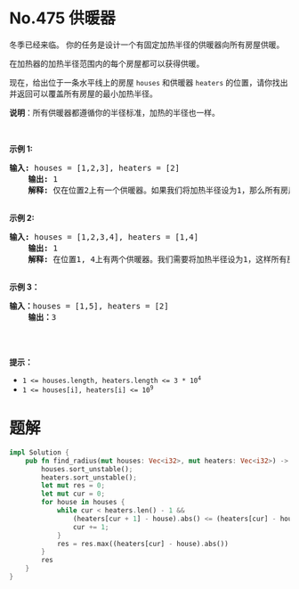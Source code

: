 # No.475 供暖器
<div class="css-1a7yjpy-ZoomWrapper e13l6k8o9">
  <div class="content__1Y2H">
    <div class="notranslate">
      <p>
        冬季已经来临。&nbsp;你的任务是设计一个有固定加热半径的供暖器向所有房屋供暖。
      </p>
      <p>在加热器的加热半径范围内的每个房屋都可以获得供暖。</p>
      <p>
        现在，给出位于一条水平线上的房屋&nbsp;<code>houses</code>
        和供暖器&nbsp;<code>heaters</code>
        的位置，请你找出并返回可以覆盖所有房屋的最小加热半径。
      </p>
      <p>
        <strong>说明</strong>：所有供暖器都遵循你的半径标准，加热的半径也一样。
      </p>
      <p>&nbsp;</p>
      <p><strong>示例 1:</strong></p>
      <pre><strong>输入:</strong> houses = [1,2,3], heaters = [2]
    <strong>输出:</strong> 1
    <strong>解释:</strong> 仅在位置2上有一个供暖器。如果我们将加热半径设为1，那么所有房屋就都能得到供暖。
    </pre>
      <p><strong>示例 2:</strong></p>
      <pre><strong>输入:</strong> houses = [1,2,3,4], heaters = [1,4]
    <strong>输出:</strong> 1
    <strong>解释:</strong> 在位置1, 4上有两个供暖器。我们需要将加热半径设为1，这样所有房屋就都能得到供暖。
    </pre>
      <p><strong>示例 3：</strong></p>
      <pre><strong>输入：</strong>houses = [1,5], heaters = [2]
    <strong>输出：</strong>3
    </pre>
      <p>&nbsp;</p>
      <p><strong>提示：</strong></p>
      <ul>
        <li>
          <code
            >1 &lt;= houses.length, heaters.length &lt;= 3 * 10<sup
              >4</sup
            ></code
          >
        </li>
        <li>
          <code>1 &lt;= houses[i], heaters[i] &lt;= 10<sup>9</sup></code>
        </li>
      </ul>
    </div>
  </div>
</div>

# 题解

```rust
impl Solution {
    pub fn find_radius(mut houses: Vec<i32>, mut heaters: Vec<i32>) -> i32 {
        houses.sort_unstable();
        heaters.sort_unstable();
        let mut res = 0;
        let mut cur = 0;
        for house in houses {
            while cur < heaters.len() - 1 && 
                (heaters[cur + 1] - house).abs() <= (heaters[cur] - house).abs() {
                cur += 1;
            }
            res = res.max((heaters[cur] - house).abs())
        }
        res
    }
}
```
